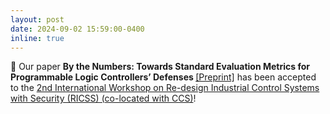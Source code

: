 ```yaml
---
layout: post
date: 2024-09-02 15:59:00-0400
inline: true
---
```


:scroll: Our paper <b>By the Numbers: Towards Standard Evaluation Metrics for Programmable Logic Controllers’ Defenses
</b> <a target="_blank" href="https://efrenlopez.org/assets/pdf/lopez2024numbers.pdf">&#91;Preprint&#93;</a> has been accepted to the <a href="https://ricssworkshop.github.io/program.html" target="blank">2nd International Workshop on Re-design Industrial Control Systems with Security (RICSS) (co-located with CCS)</a>!
